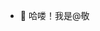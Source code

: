 - 👋 哈喽！我是@敬
<!--
jing2220914131/jing2220914131 is a ✨ special ✨ repository because its `README.md` (this file) appears on your GitHub profile.
You can click the Preview link to take a look at your changes.
-->
